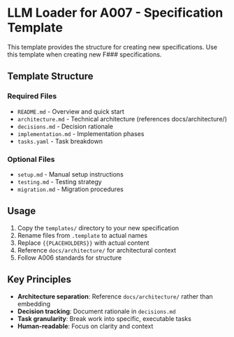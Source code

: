 # LLM Loader for A007 - Specification Template

This template provides the structure for creating new specifications.
Use this template when creating new F### specifications.

## Template Structure

### Required Files
- `README.md` - Overview and quick start
- `architecture.md` - Technical architecture (references docs/architecture/)
- `decisions.md` - Decision rationale
- `implementation.md` - Implementation phases
- `tasks.yaml` - Task breakdown

### Optional Files
- `setup.md` - Manual setup instructions
- `testing.md` - Testing strategy
- `migration.md` - Migration procedures

## Usage

1. Copy the `templates/` directory to your new specification
2. Rename files from `.template` to actual names
3. Replace `{{PLACEHOLDERS}}` with actual content
4. Reference `docs/architecture/` for architectural context
5. Follow A006 standards for structure

## Key Principles

- **Architecture separation**: Reference `docs/architecture/` rather than embedding
- **Decision tracking**: Document rationale in `decisions.md`
- **Task granularity**: Break work into specific, executable tasks
- **Human-readable**: Focus on clarity and context
